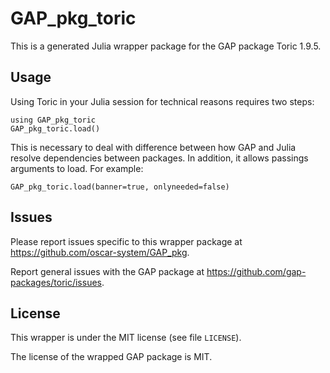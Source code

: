 # GAP_pkg_toric

This is a generated Julia wrapper package for the GAP package Toric 1.9.5.

## Usage

Using Toric in your Julia session for technical reasons requires two steps:

    using GAP_pkg_toric
    GAP_pkg_toric.load()

This is necessary to deal with difference between how GAP and Julia
resolve dependencies between packages. In addition, it allows passings
arguments to load. For example:

    GAP_pkg_toric.load(banner=true, onlyneeded=false)

## Issues

Please report issues specific to this wrapper package at <https://github.com/oscar-system/GAP_pkg>.

Report general issues with the GAP package at <https://github.com/gap-packages/toric/issues>.

## License

This wrapper is under the MIT license (see file `LICENSE`).

The license of the wrapped GAP package is MIT.

